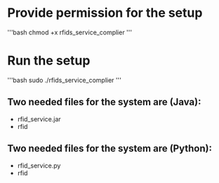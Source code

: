 # Provide permission for the setup
'''bash
chmod +x rfids_service_complier
'''
# Run the setup
'''bash
sudo ./rfids_service_complier
'''
## Two needed files for the system are (Java):
 - rfid_service.jar
 - rfid

## Two needed files for the system are (Python):
 - rfid_service.py
 - rfid